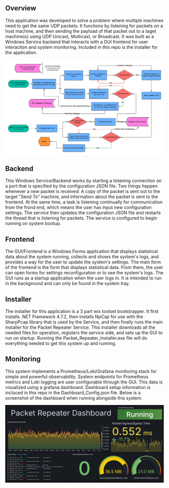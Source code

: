 
## Overview

This application was developed to solve a problem where multiple machines need to get the same UDP packets. It functions by listening for 
packets on a host machine, and then sending the payload of that packet out to a taget machine(s) using UDP Unicast, Multicast, or Broadcast. 
It was built as a Windows Service backend that interacts with a GUI frontend for user interaction and system monitoring. Included in this 
repo is the installer for the application. 

<p align="center">
  <img src="./Images_For_README/UDP_Packet_Repeater_Flowchart.png" alt="Flowchart">
</p>


## Backend
This Windows Service/Backend works by starting a listening connection on a port that is specified by the configuration JSON file. Two things happen whenever
a new packet is received: A copy of the packet is sent out to the target "Send To" machine, and information about the packet is sent to the frontend. At the
same time, a task is listening continually for communication from the frond end, which means the user has input new configuration settings. The service then 
updates the configuration JSON file and restarts the thread that is listening for packets. The service is configured to begin running on system bootup.

## Frontend
The GUI/Frontend is a Windows Forms application that displays statistical data about the system running, collects and shows the system's logs, and provides 
a way for the user to update the system's settings. The main form of the frontend is the form that displays statistical data. From there, 
the user can open forms for settings reconfiguration or to see the system's logs. The GUI runs as a startup application when the user logs in. 
It is intended to run in the background and can only be found in the system tray.

## Installer
The installer for this application is a 3 part wix toolset bootstrapper. It first installs .NET Framework 4.7.2, then installs NpCap for use with the SharpPcap
library that is used by the Service, and then finally runs the main installer for the Packet Repeater Service. This installer downloads all the needed files for 
operation, registers the service side, and sets up the GUI to run on startup. Running the Packet_Repeater_Installer.exe file will do everything needed to get this 
system up and running. 

## Monitoring
This system implements a Prometheus/Loki/Grafana monitoring stack for simple and powerful observability. System endpoints for Prometheus metrics and 
Loki logging are user configurable through the GUI. This data is visualized using a grafana dashboard. Dashboard setup information is incluced in this repo
in the Dashboard_Config.json file. Below is a screenshot of the dashboard when running alongside this system. 
<p align="center">
  <img src="./Images_For_README/Dashboard_Screenshot.png" alt="Grafana Dashboard Screenshot">
</p>
